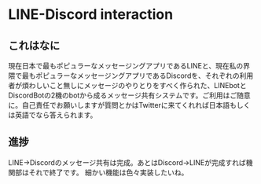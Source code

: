 # LINE-Discord interaction
## これはなに
現在日本で最もポピュラーなメッセージングアプリであるLINEと、現在私の界隈で最もポピュラーなメッセージングアプリであるDiscordを、それぞれの利用者が煩わしいこと無しにメッセージのやりとりをすべく作られた、LINEbotとDiscordBotの2機のbotから成るメッセージ共有システムです。ご利用はご随意に。自己責任でお願いしますが質問とかはTwitterに来てくれれば日本語もしくは英語でなら答えられます。
## 進捗
LINE→Discordのメッセージ共有は完成。あとはDiscord→LINEが完成すれば機関部はそれで終了です。
細かい機能は色々実装したいね。